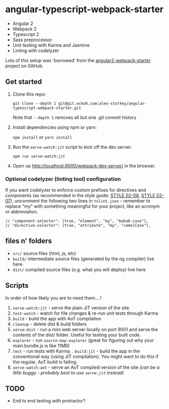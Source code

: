 # angular-typescript-webpack-starter

* Angular 2
* Webpack 2
* Typescript 2
* Sass preprocessor
* Unit testing with Karma and Jasmine
* Linting with codelyzer

Lots of this setup was 'borrowed' from the [angular2-webpack-starter](https://github.com/AngularClass/angular2-webpack-starter) project
on GitHub.

## Get started

1. Clone this repo:
    
    ```git clone --depth 1 git@git.eckoh.com:alex-storkey/angular-typescript-webpack-starter.git```
    
    Note that `--depth 1` removes all but one .git commit history

2. Install dependencies using npm or yarn:

    ```npm install``` or ```yarn install```

3. Run the `serve-watch:jit` script to kick off the dev server.

    ```npm run serve-watch:jit```
  
4. Open up [http://localhost:9000/webpack-dev-server/](http://localhost:9000/webpack-dev-server/) in the browser.

### Optional codelyzer (linting tool) configuration

If you want codelyzer to enforce custom prefixes for directives and components 
(as recommended in the style guide: [STYLE 02-08](https://angular.io/docs/ts/latest/guide/style-guide.html#02-08), 
[STYLE 02-07](https://angular.io/docs/ts/latest/guide/style-guide.html#02-07)), uncomment the following two lines
in `tslint.json` - remember to replace "my" with something meaningful for your project, like an acronym or abbreviation.
 
```
// "component-selector": [true, "element", "my", "kebab-case"],
// "directive-selector": [true, "attribute", "my", "camelCase"],
```

## files n' folders

* `src/` source files (html, js, etc)
* `build/` intermediate source files (generated by the ng compiler) live here.
* `dist/` compiled source files (e.g. what you will deploy) live here

## Scripts

In order of how likely you are to need them....!

1. `serve-watch:jit` - serve the plain JIT version of the site.
2. `test-watch` - watch for file changes & re-run unit tests through Karma
3. `build` - build the app with AoT compilation
4. `cleanup` - delete dist & build folders
5. `serve:dist` - run a mini web server locally on port 9001 and serve the contents of the dist/ folder. Useful for testing your built code.
6. `explorer` - run `source-map-explorer` (great for figuring out why your main.bundle.js is like 11MB)
7. `test` - run tests with Karma.
. `build:jit` - build the app in the conventional way (using JIT compilation). You might want to do this if the regular, AoT build is failing.
8. `serve-watch:aot` - serve an AoT compiled version of the site *(can be a little buggy - probably best to use `serve:jit` instead)*

## TODO

* End to end testing with protractor? 